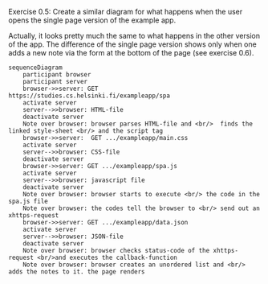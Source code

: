 Exercise 0.5: Create a similar diagram for what happens when the user opens the single page version of the example app.

Actually, it looks pretty much the same to what happens in the other version of the app. The difference
of the single page version shows only when one adds a new note via the form at the bottom of the page (see
exercise 0.6).

```mermaid
sequenceDiagram
    participant browser
    participant server
    browser->>server: GET https://studies.cs.helsinki.fi/exampleapp/spa 
    activate server
    server-->>browser: HTML-file
    deactivate server
    Note over browser: browser parses HTML-file and <br/>  finds the linked style-sheet <br/> and the script tag
    browser->>server:  GET .../exampleapp/main.css
    activate server
    server-->>browser: CSS-file
    deactivate server
    browser->>server: GET .../exampleapp/spa.js
    activate server
    server-->>browser: javascript file
    deactivate server
    Note over browser: browser starts to execute <br/> the code in the spa.js file
    Note over browser: the codes tell the browser to <br/> send out an xhttps-request
    browser->>server: GET .../exampleapp/data.json
    activate server
    server-->>browser: JSON-file
    deactivate server
    Note over browser: browser checks status-code of the xhttps-request <br/>and executes the callback-function
    Note over browser: browser creates an unordered list and <br/> adds the notes to it. the page renders
```